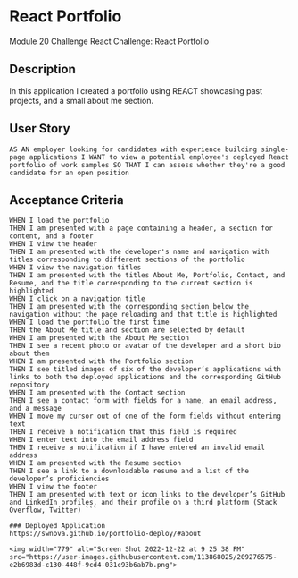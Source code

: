 # React Portfolio
Module 20 Challenge
React Challenge: React Portfolio


## Description 

In this application I created a portfolio using REACT showcasing past projects, and a small about me section.

## User Story
``AS AN employer looking for candidates with experience building single-page applications
I WANT to view a potential employee's deployed React portfolio of work samples
SO THAT I can assess whether they're a good candidate for an open position``

## Acceptance Criteria
```GIVEN a single-page application portfolio for a web developer
WHEN I load the portfolio
THEN I am presented with a page containing a header, a section for content, and a footer
WHEN I view the header
THEN I am presented with the developer's name and navigation with titles corresponding to different sections of the portfolio
WHEN I view the navigation titles
THEN I am presented with the titles About Me, Portfolio, Contact, and Resume, and the title corresponding to the current section is highlighted
WHEN I click on a navigation title
THEN I am presented with the corresponding section below the navigation without the page reloading and that title is highlighted
WHEN I load the portfolio the first time
THEN the About Me title and section are selected by default
WHEN I am presented with the About Me section
THEN I see a recent photo or avatar of the developer and a short bio about them
WHEN I am presented with the Portfolio section
THEN I see titled images of six of the developer’s applications with links to both the deployed applications and the corresponding GitHub repository
WHEN I am presented with the Contact section
THEN I see a contact form with fields for a name, an email address, and a message
WHEN I move my cursor out of one of the form fields without entering text
THEN I receive a notification that this field is required
WHEN I enter text into the email address field
THEN I receive a notification if I have entered an invalid email address
WHEN I am presented with the Resume section
THEN I see a link to a downloadable resume and a list of the developer’s proficiencies
WHEN I view the footer
THEN I am presented with text or icon links to the developer’s GitHub and LinkedIn profiles, and their profile on a third platform (Stack Overflow, Twitter) ```

### Deployed Application
https://swnova.github.io/portfolio-deploy/#about

<img width="779" alt="Screen Shot 2022-12-22 at 9 25 38 PM" src="https://user-images.githubusercontent.com/113868025/209276575-e2b6983d-c130-448f-9cd4-031c93b6ab7b.png">
